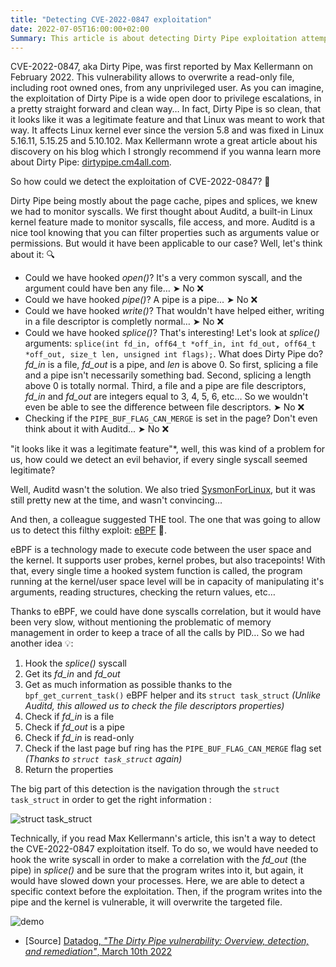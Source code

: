 ```yaml
---
title: "Detecting CVE-2022-0847 exploitation"
date: 2022-07-05T16:00:00+02:00
Summary: This article is about detecting Dirty Pipe exploitation attempts thanks to eBPF.
---
```


CVE-2022-0847, aka Dirty Pipe, was first reported by Max Kellermann on February 2022. This vulnerability allows to overwrite a read-only file, including root owned ones, from any unprivileged user. As you can imagine, the exploitation of Dirty Pipe is a wide open door to privilege escalations, in a pretty straight forward and clean way… In fact, Dirty Pipe is so clean, that it looks like it was a legitimate feature and that Linux was meant to work that way. It affects Linux kernel ever since the version 5.8 and was fixed in Linux 5.16.11, 5.15.25 and 5.10.102. Max Kellermann wrote a great article about his discovery on his blog which I strongly recommend if you wanna learn more about Dirty Pipe: [dirtypipe.cm4all.com](https://dirtypipe.cm4all.com/).

So how could we detect the exploitation of CVE-2022-0847? 🤔

Dirty Pipe being mostly about the page cache, pipes and splices, we knew we had to monitor syscalls. We first thought about Auditd, a built-in Linux kernel feature made to monitor syscalls, file access, and more. Auditd is a nice tool knowing that you can filter properties such as arguments value or permissions. But would it have been applicable to our case? Well, let's think about it: 🔍

- Could we have hooked *open()*? It's a very common syscall, and the argument could have ben any file… ➤ No ❌
- Could we have hooked *pipe()*? A pipe is a pipe... ➤ No ❌
- Could we have hooked *write()*? That wouldn't have helped either, writing in a file descriptor is completly normal… ➤ No ❌
- Could we have hooked *splice()*? That's interesting! Let's look at *splice()* arguments: `splice(int fd_in, off64_t *off_in, int fd_out, off64_t *off_out, size_t len, unsigned int flags);`. What does Dirty Pipe do? *fd_in* is a file, *fd_out* is a pipe, and *len* is above 0. So first, splicing a file and a pipe isn't necessarily something bad. Second, splicing a length above 0 is totally normal. Third, a file and a pipe are file descriptors, *fd_in* and *fd_out* are integers equal to 3, 4, 5, 6, etc… So we wouldn't even be able to see the difference between file descriptors. ➤ No ❌
- Checking if the `PIPE_BUF_FLAG_CAN_MERGE` is set in the page? Don't even think about it with Auditd... ➤ No ❌

"it looks like it was a legitimate feature"*, well, this was kind of a problem for us, how could we detect an evil behavior, if every single syscall seemed legitimate?

Well, Auditd wasn't the solution. We also tried [SysmonForLinux](https://github.com/Sysinternals/SysmonForLinux), but it was still pretty new at the time, and wasn't convincing…

And then, a colleague suggested THE tool. The one that was going to allow us to detect this filthy exploit: [eBPF](https://ebpf.io/) 🐝.

eBPF is a technology made to execute code between the user space and the kernel. It supports user probes, kernel probes, but also tracepoints! With that, every single time a hooked system function is called, the program running at the kernel/user space level will be in capacity of manipulating it's arguments, reading structures, checking the return values, etc…

Thanks to eBPF, we could have done syscalls correlation, but it would have been very slow, without mentioning the problematic of memory management in order to keep a trace of all the calls by PID… So we had another idea 💡:

1. Hook the *splice()* syscall
2. Get its *fd_in* and *fd_out*
3. Get as much information as possible thanks to the `bpf_get_current_task()` eBPF helper and its `struct task_struct` *(Unlike Auditd, this allowed us to check the file descriptors properties)*
4. Check if *fd_in* is a file
5. Check if *fd_out* is a pipe
6. Check if *fd_in* is read-only
7. Check if the last page buf ring has the `PIPE_BUF_FLAG_CAN_MERGE` flag set *(Thanks to `struct task_struct` again)*
8. Return the properties

The big part of this detection is the navigation through the `struct task_struct` in order to get the right information :

![struct task_struct](/images/6c067f59b946346b4a8eaae818c86b4fa76a7c05.jpg)

Technically, if you read Max Kellermann's article, this isn't a way to detect the CVE-2022-0847 exploitation itself. To do so, we would have needed to hook the write syscall in order to make a correlation with the *fd_out* (the pipe) in *splice()* and be sure that the program writes into it, but again, it would have slowed down your processes. Here, we are able to detect a specific context before the exploitation. Then, if the program writes into the pipe and the kernel is vulnerable, it will overwrite the targeted file.

![demo](/images/088d790795eb65a66c268d61039feeea5455bae6.gif)

- [Source] [Datadog, *"The Dirty Pipe vulnerability: Overview, detection, and remediation"*, March 10th 2022](https://www.datadoghq.com/blog/dirty-pipe-vulnerability-overview-and-remediation/)
